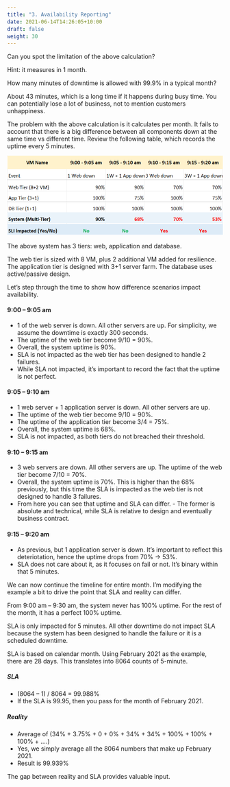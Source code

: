 ```yaml
---
title: "3. Availability Reporting"
date: 2021-06-14T14:26:05+10:00
draft: false
weight: 30
---
```


Can you spot the limitation of the above calculation?

Hint: it measures in 1 month.

How many minutes of downtime is allowed with 99.9% in a typical month?

About 43 minutes, which is a long time if it happens during busy time. You can potentially lose a lot of business, not to mention customers unhappiness.

The problem with the above calculation is it calculates per month. It fails to account that there is a big difference between all components down at the same time vs different time. Review the following table, which records the uptime every 5 minutes.

![](1.7.3-fig-1.png)

The above system has 3 tiers: web, application and database.

The web tier is sized with 8 VM, plus 2 additional VM added for resilience. The application tier is designed with 3+1 server farm. The database uses active/passive design.

Let’s step through the time to show how difference scenarios impact availability.

#### 9:00 – 9:05 am 

- 1 of the web server is down. All other servers are up. For simplicity, we assume the downtime is exactly 300 seconds.
- The uptime of the web tier become 9/10 = 90%.
- Overall, the system uptime is 90%. 
- SLA is not impacted as the web tier has been designed to handle 2 failures.
- While SLA not impacted, it’s important to record the fact that the uptime is not perfect.

#### 9:05 – 9:10 am 

- 1 web server + 1 application server is down. All other servers are up.
- The uptime of the web tier become 9/10 = 90%.
- The uptime of the application tier become 3/4 = 75%.
- Overall, the system uptime is 68%. 
- SLA is not impacted, as both tiers do not breached their threshold.

#### 9:10 – 9:15 am 

- 3 web servers are down. All other servers are up. The uptime of the web tier become 7/10 = 70%.
- Overall, the system uptime is 70%. This is higher than the 68% previously, but this time the SLA is impacted as the web tier is not designed to handle 3 failures.
- From here you can see that uptime and SLA can differ. - The former is absolute and technical, while SLA is relative to design and eventually business contract.

#### 9:15 – 9:20 am 

- As previous, but 1 application server is down. It’s important to reflect this deteriotation, hence the uptime drops from 70% -> 53%.
- SLA does not care about it, as it focuses on fail or not. It’s binary within that 5 minutes.

We can now continue the timeline for entire month. I’m modifying the example a bit to drive the point that SLA and reality can differ.

From 9:00 am – 9:30 am, the system never has 100% uptime. For the rest of the month, it has a perfect 100% uptime.

SLA is only impacted for 5 minutes. All other downtime do not impact SLA because the system has been designed to handle the failure or it is a scheduled downtime.

SLA is based on calendar month. Using February 2021 as the example, there are 28 days. This translates into 8064 counts of 5-minute. 

##### SLA

- (8064 – 1) / 8064 = 99.988%
- If the SLA is 99.95, then you pass for the month of February 2021.

##### Reality

- Average of (34% + 3.75% + 0 + 0% + 34% + 34% + 100% + 100% + 100% + ….)
- Yes, we simply average all the 8064 numbers that make up February 2021.
- Result is 99.939%

The gap between reality and SLA provides valuable input.